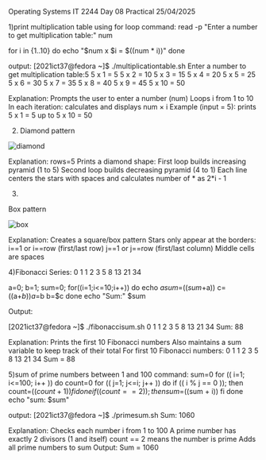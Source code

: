 Operating Systems IT 2244
Day 08 Practical
25/04/2025


1)print multiplication table using for loop
command:
read -p "Enter a number to get multiplication table:" num

for i in {1..10}
do
    echo "$num x $i = $((num * i))"
done

output:
[2021ict37@fedora ~]$ ./multiplicationtable.sh
Enter a number to get multiplication table:5
5 x 1 = 5
5 x 2 = 10
5 x 3 = 15
5 x 4 = 20
5 x 5 = 25
5 x 6 = 30
5 x 7 = 35
5 x 8 = 40
5 x 9 = 45
5 x 10 = 50

Explanation:
Prompts the user to enter a number (num)
Loops i from 1 to 10
In each iteration: calculates and displays num × i
Example (input = 5): prints 5 x 1 = 5 up to 5 x 10 = 50

2)  Diamond pattern

   ![diamond](https://github.com/user-attachments/assets/b808018f-4c54-4f3e-9423-bbaf97825889)


Explanation:
rows=5
Prints a diamond shape:
First loop builds increasing pyramid (1 to 5)
Second loop builds decreasing pyramid (4 to 1)
Each line centers the stars with spaces and calculates number of * as 2*i - 1

3)
Box pattern

![box](https://github.com/user-attachments/assets/a35a60de-2fc7-436a-bf02-27d29c8c9bfe)


Explanation:
Creates a square/box pattern
Stars only appear at the borders:
i==1 or i==row (first/last row)
j==1 or j==row (first/last column)
Middle cells are spaces

4)Fibonacci Series:
0 1 1 2 3 5 8 13 21 34


a=0;
b=1;
sum=0;
for((i=1;i<=10;i++))
do
echo $a
sum=$(($sum+$a))
c=$(($a+$b))
a=$b
b=$c
done
echo "Sum:" $sum

Output:

[2021ict37@fedora ~]$ ./fibonaccisum.sh
0
1
1
2
3
5
8
13
21
34
Sum: 88

Explanation:
Prints the first 10 Fibonacci numbers
Also maintains a sum variable to keep track of their total
For first 10 Fibonacci numbers: 0 1 1 2 3 5 8 13 21 34
Sum = 88

5)sum of prime numbers between 1 and 100
command:
sum=0
for (( i=1; i<=100; i++ )) 
do
  count=0
  for (( j=1; j<=i; j++ )) 
  do
    if (( i % j == 0 )); then
      count=$((count + 1))
    fi
  done
  if (( count == 2 )); then 
    sum=$((sum + i))
  fi
done
echo "sum: $sum"


output:
[2021ict37@fedora ~]$ ./primesum.sh
Sum: 1060

Explanation:
Checks each number i from 1 to 100
A prime number has exactly 2 divisors (1 and itself)
count == 2 means the number is prime
Adds all prime numbers to sum
Output: Sum = 1060
